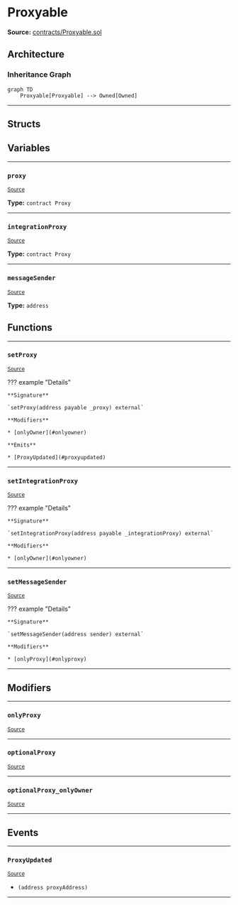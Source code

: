 # Proxyable

**Source:** [contracts/Proxyable.sol](https://github.com/Synthetixio/synthetix/tree/develop/contracts/Proxyable.sol)

## Architecture

### Inheritance Graph

```mermaid
graph TD
    Proxyable[Proxyable] --> Owned[Owned]
```

---

## Structs

## Variables

---

### `proxy`
<sub>[Source](https://github.com/Synthetixio/synthetix/tree/develop/contracts/Proxyable.sol#L15)</sub>

**Type:** `contract Proxy`

---

### `integrationProxy`
<sub>[Source](https://github.com/Synthetixio/synthetix/tree/develop/contracts/Proxyable.sol#L16)</sub>

**Type:** `contract Proxy`

---

### `messageSender`
<sub>[Source](https://github.com/Synthetixio/synthetix/tree/develop/contracts/Proxyable.sol#L21)</sub>

**Type:** `address`

## Functions

---

### `setProxy`
<sub>[Source](https://github.com/Synthetixio/synthetix/tree/develop/contracts/Proxyable.sol#L31)</sub>

??? example "Details"

    **Signature**

    `setProxy(address payable _proxy) external`

    **Modifiers**

    * [onlyOwner](#onlyowner)

    **Emits**

    * [ProxyUpdated](#proxyupdated)

---

### `setIntegrationProxy`
<sub>[Source](https://github.com/Synthetixio/synthetix/tree/develop/contracts/Proxyable.sol#L36)</sub>

??? example "Details"

    **Signature**

    `setIntegrationProxy(address payable _integrationProxy) external`

    **Modifiers**

    * [onlyOwner](#onlyowner)

---

### `setMessageSender`
<sub>[Source](https://github.com/Synthetixio/synthetix/tree/develop/contracts/Proxyable.sol#L40)</sub>

??? example "Details"

    **Signature**

    `setMessageSender(address sender) external`

    **Modifiers**

    * [onlyProxy](#onlyproxy)

---

## Modifiers

---

### `onlyProxy`
<sub>[Source](https://github.com/Synthetixio/synthetix/tree/develop/contracts/Proxyable.sol#L44)</sub>

---

### `optionalProxy`
<sub>[Source](https://github.com/Synthetixio/synthetix/tree/develop/contracts/Proxyable.sol#L49)</sub>

---

### `optionalProxy_onlyOwner`
<sub>[Source](https://github.com/Synthetixio/synthetix/tree/develop/contracts/Proxyable.sol#L56)</sub>

---

## Events

---

### `ProxyUpdated`
<sub>[Source](https://github.com/Synthetixio/synthetix/tree/develop/contracts/Proxyable.sol#L64)</sub>

- `(address proxyAddress)`

---

